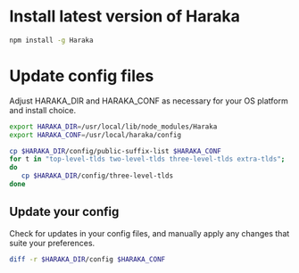 # Install latest version of Haraka

```sh
npm install -g Haraka
```

# Update config files
Adjust HARAKA_DIR and HARAKA_CONF as necessary for your OS platform and install choice.

```sh
export HARAKA_DIR=/usr/local/lib/node_modules/Haraka
export HARAKA_CONF=/usr/local/haraka/config

cp $HARAKA_DIR/config/public-suffix-list $HARAKA_CONF
for t in "top-level-tlds two-level-tlds three-level-tlds extra-tlds";
do
   cp $HARAKA_DIR/config/three-level-tlds
done
```

## Update your config
Check for updates in your config files, and manually apply any changes that suite your preferences.
```sh
diff -r $HARAKA_DIR/config $HARAKA_CONF
```